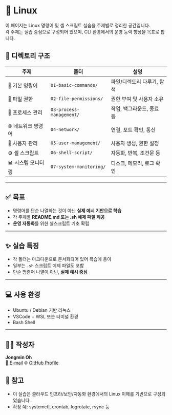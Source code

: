# 🐧 Linux

이 페이지는 Linux 명령어 및 셸 스크립트 실습을 주제별로 정리한 공간입니다.  
각 주제는 실습 중심으로 구성되어 있으며, CLI 환경에서의 운영 능력 향상을 목표로 합니다.

## 📁 디렉토리 구조

| 주제 | 폴더 | 설명 |
|------|------|------|
| 🧭 기본 명령어 | `01-basic-commands/` | 파일/디렉토리 다루기, 탐색 |
| 🔐 파일 권한 | `02-file-permissions/` | 권한 부여 및 사용자 소유 |
| 🧠 프로세스 관리 | `03-process-management/` | 작업, 백그라운드, 종료 등 |
| 🌐 네트워크 명령어 | `04-network/` | 연결, 포트 확인, 통신 |
| 👥 사용자 관리 | `05-user-management/` | 사용자 생성, 권한 설정 |
| ⚙️ 셸 스크립트 | `06-shell-script/` | 자동화, 반복, 조건문 등 |
| 📊 시스템 모니터링 | `07-system-monitoring/` | 디스크, 메모리, 로그 확인 |

---

## ✅ 목표

- 명령어를 단순 나열하는 것이 아닌 **실제 예시 기반으로 학습**
- 각 주제별 **README.md 또는 .sh 예제 파일 제공**
- **운영 자동화**를 위한 셸스크립트 기초 확립

---

## ✨ 실습 특징

- 각 폴더는 마크다운으로 문서화되어 있어 복습에 용이
- 일부는 `.sh` 스크립트 예제 파일도 포함
- 단순 명령어 나열이 아닌, **실제 예시 중심**

---

## 💻 사용 환경

- Ubuntu / Debian 기반 리눅스
- VSCode + WSL 또는 터미널 환경
- Bash Shell

---

## 🧑‍💻 작성자

**Jongmin Oh**  
📧 [E-mail](dhwhdals2637@gmail.com)
🌐 [GitHub Profile](https://github.com/Oh-jongmin)

## 📌 참고

- 이 실습은 클라우드 인프라/보안/자동화 환경에서의 Linux 이해를 기반으로 구성되었습니다.
- 확장 예: systemctl, crontab, logrotate, rsync 등
